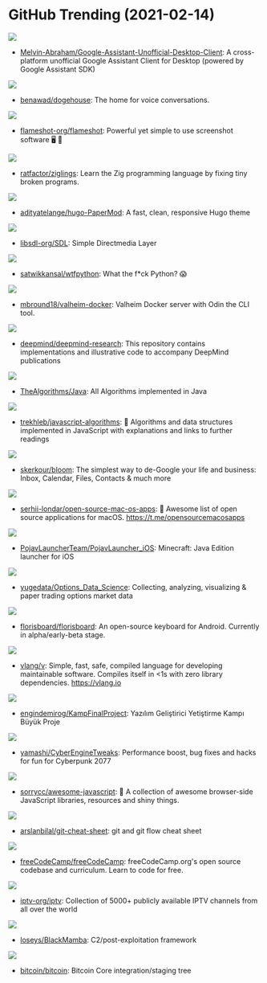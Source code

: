 # GitHub Trending (2021-02-14)

![](https://img.shields.io/badge/JavaScript-New%20474-green?style=flat-square&logo=appveyor)
- [Melvin-Abraham/Google-Assistant-Unofficial-Desktop-Client](https://github.com/Melvin-Abraham/Google-Assistant-Unofficial-Desktop-Client): A cross-platform unofficial Google Assistant Client for Desktop (powered by Google Assistant SDK)

![](https://img.shields.io/badge/TypeScript-New%20798-green?style=flat-square&logo=appveyor)
- [benawad/dogehouse](https://github.com/benawad/dogehouse): The home for voice conversations.

![](https://img.shields.io/badge/C%2B%2B-New%20706-green?style=flat-square&logo=appveyor)
- [flameshot-org/flameshot](https://github.com/flameshot-org/flameshot): Powerful yet simple to use screenshot software 🖥️ 📸

![](https://img.shields.io/badge/Zig-New%20239-green?style=flat-square&logo=appveyor)
- [ratfactor/ziglings](https://github.com/ratfactor/ziglings): Learn the Zig programming language by fixing tiny broken programs.

![](https://img.shields.io/badge/HTML-New%2061-green?style=flat-square&logo=appveyor)
- [adityatelange/hugo-PaperMod](https://github.com/adityatelange/hugo-PaperMod): A fast, clean, responsive Hugo theme

![](https://img.shields.io/badge/C-New%20243-green?style=flat-square&logo=appveyor)
- [libsdl-org/SDL](https://github.com/libsdl-org/SDL): Simple Directmedia Layer

![](https://img.shields.io/badge/Python-New%20701-green?style=flat-square&logo=appveyor)
- [satwikkansal/wtfpython](https://github.com/satwikkansal/wtfpython): What the f*ck Python? 😱

![](https://img.shields.io/badge/Rust-New%2074-green?style=flat-square&logo=appveyor)
- [mbround18/valheim-docker](https://github.com/mbround18/valheim-docker): Valheim Docker server with Odin the CLI tool.

![](https://img.shields.io/badge/Jupyter%20Notebook-New%20273-green?style=flat-square&logo=appveyor)
- [deepmind/deepmind-research](https://github.com/deepmind/deepmind-research): This repository contains implementations and illustrative code to accompany DeepMind publications

![](https://img.shields.io/badge/Java-New%2053-green?style=flat-square&logo=appveyor)
- [TheAlgorithms/Java](https://github.com/TheAlgorithms/Java): All Algorithms implemented in Java

![](https://img.shields.io/badge/JavaScript-New%20168-green?style=flat-square&logo=appveyor)
- [trekhleb/javascript-algorithms](https://github.com/trekhleb/javascript-algorithms): 📝 Algorithms and data structures implemented in JavaScript with explanations and links to further readings

![](https://img.shields.io/badge/Rust-New%20255-green?style=flat-square&logo=appveyor)
- [skerkour/bloom](https://github.com/skerkour/bloom): The simplest way to de-Google your life and business: Inbox, Calendar, Files, Contacts & much more

![](https://img.shields.io/badge/Swift-New%20135-green?style=flat-square&logo=appveyor)
- [serhii-londar/open-source-mac-os-apps](https://github.com/serhii-londar/open-source-mac-os-apps): 🚀 Awesome list of open source applications for macOS. https://t.me/opensourcemacosapps

![](https://img.shields.io/badge/Java-New%2022-green?style=flat-square&logo=appveyor)
- [PojavLauncherTeam/PojavLauncher_iOS](https://github.com/PojavLauncherTeam/PojavLauncher_iOS): Minecraft: Java Edition launcher for iOS

![](https://img.shields.io/badge/Python-New%2049-green?style=flat-square&logo=appveyor)
- [yugedata/Options_Data_Science](https://github.com/yugedata/Options_Data_Science): Collecting, analyzing, visualizing & paper trading options market data

![](https://img.shields.io/badge/Kotlin-New%2029-green?style=flat-square&logo=appveyor)
- [florisboard/florisboard](https://github.com/florisboard/florisboard): An open-source keyboard for Android. Currently in alpha/early-beta stage.

![](https://img.shields.io/badge/V-New%20144-green?style=flat-square&logo=appveyor)
- [vlang/v](https://github.com/vlang/v): Simple, fast, safe, compiled language for developing maintainable software. Compiles itself in <1s with zero library dependencies. https://vlang.io

![](https://img.shields.io/badge/C%23-New%2051-green?style=flat-square&logo=appveyor)
- [engindemirog/KampFinalProject](https://github.com/engindemirog/KampFinalProject): Yazılım Geliştirici Yetiştirme Kampı Büyük Proje

![](https://img.shields.io/badge/C-New%2025-green?style=flat-square&logo=appveyor)
- [yamashi/CyberEngineTweaks](https://github.com/yamashi/CyberEngineTweaks): Performance boost, bug fixes and hacks for fun for Cyberpunk 2077

![](https://img.shields.io/badge/none-New%2079-green?style=flat-square&logo=appveyor)
- [sorrycc/awesome-javascript](https://github.com/sorrycc/awesome-javascript): 🐢 A collection of awesome browser-side JavaScript libraries, resources and shiny things.

![](https://img.shields.io/badge/none-New%20123-green?style=flat-square&logo=appveyor)
- [arslanbilal/git-cheat-sheet](https://github.com/arslanbilal/git-cheat-sheet): git and git flow cheat sheet

![](https://img.shields.io/badge/JavaScript-New%20197-green?style=flat-square&logo=appveyor)
- [freeCodeCamp/freeCodeCamp](https://github.com/freeCodeCamp/freeCodeCamp): freeCodeCamp.org's open source codebase and curriculum. Learn to code for free.

![](https://img.shields.io/badge/JavaScript-New%20499-green?style=flat-square&logo=appveyor)
- [iptv-org/iptv](https://github.com/iptv-org/iptv): Collection of 5000+ publicly available IPTV channels from all over the world

![](https://img.shields.io/badge/Python-New%2023-green?style=flat-square&logo=appveyor)
- [loseys/BlackMamba](https://github.com/loseys/BlackMamba): C2/post-exploitation framework

![](https://img.shields.io/badge/C%2B%2B-New%2089-green?style=flat-square&logo=appveyor)
- [bitcoin/bitcoin](https://github.com/bitcoin/bitcoin): Bitcoin Core integration/staging tree

